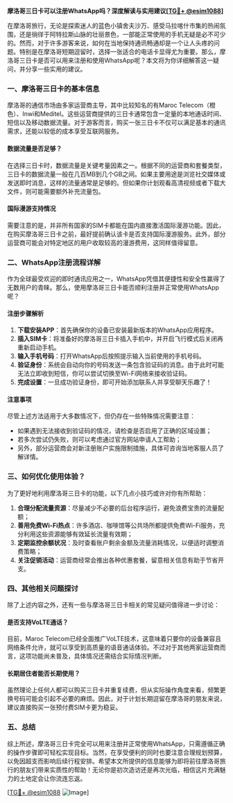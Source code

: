 **摩洛哥三日卡可以注册WhatsApp吗？深度解读与实用建议[[TG💪+ @esim1088](https://t.me/s/esim1088)]**

在摩洛哥旅行，无论是探索迷人的蓝色小镇舍夫沙万、感受马拉喀什市集的热闹氛围，还是徜徉于阿特拉斯山脉的壮丽景色，一部能正常使用的手机无疑是必不可少的。然而，对于许多游客来说，如何在当地保持通讯畅通却是一个让人头疼的问题。特别是在摩洛哥短期逗留时，选择一张适合的电话卡显得尤为重要。那么，摩洛哥三日卡是否可以用来注册和使用WhatsApp呢？本文将为你详细解答这一疑问，并分享一些实用的建议。

### 一、摩洛哥三日卡的基本信息

摩洛哥的通信市场由多家运营商主导，其中比较知名的有Maroc Telecom（橙色）、Inwi和Meditel。这些运营商提供的三日卡通常包含一定量的本地通话时间、短信以及移动数据流量。对于游客而言，购买一张三日卡不仅可以满足基本的通讯需求，还能以较低的成本享受互联网服务。

#### 数据流量是否足够？

在选择三日卡时，数据流量是关键考量因素之一。根据不同的运营商和套餐类型，三日卡的数据流量一般在几百MB到几个GB之间。如果主要用途是浏览社交媒体或发送即时消息，这样的流量通常是足够的。但如果你计划观看高清视频或者下载大文件，则可能需要额外补充流量包。

#### 国际漫游支持情况

需要注意的是，并非所有国家的SIM卡都能在国内直接激活国际漫游功能。因此，在购买摩洛哥三日卡之前，最好提前确认该卡是否支持国际漫游服务。此外，部分运营商可能会对特定地区的用户收取较高的漫游费用，这同样值得留意。

### 二、WhatsApp注册流程详解

作为全球最受欢迎的即时通讯应用之一，WhatsApp凭借其便捷性和安全性赢得了无数用户的青睐。那么，使用摩洛哥三日卡能否顺利注册并正常使用WhatsApp呢？

#### 注册步骤解析

1. **下载安装APP**：首先确保你的设备已安装最新版本的WhatsApp应用程序。
2. **插入SIM卡**：将准备好的摩洛哥三日卡插入手机中，并开启飞行模式后关闭再重新启动手机。
3. **输入手机号码**：打开WhatsApp后按照提示输入当前使用的手机号码。
4. **验证身份**：系统会自动向你的号码发送一条包含验证码的消息。由于此时可能无法立即收到短信，你可以尝试切换至Wi-Fi网络来接收验证码。
5. **完成设置**：一旦成功验证身份，即可开始添加联系人并享受聊天乐趣了！

#### 注意事项

尽管上述方法适用于大多数情况下，但仍存在一些特殊情况需要注意：
- 如果遇到无法接收到验证码的情况，请检查是否启用了正确的区域设置；
- 若多次尝试仍失败，则可以考虑通过官方网站申请人工帮助；
- 另外，部分运营商会对新注册账户实施限制措施，具体可咨询当地客服人员了解详情。

### 三、如何优化使用体验？

为了更好地利用摩洛哥三日卡的功能，以下几点小技巧或许对你有所帮助：

1. **合理分配流量资源**：尽量减少不必要的后台程序运行，避免浪费宝贵的流量配额；
2. **善用免费Wi-Fi热点**：许多酒店、咖啡馆等公共场所都提供免费Wi-Fi服务，充分利用这些资源能够有效延长流量有效期；
3. **定期监控余额状况**：及时查看账户剩余金额及流量消耗情况，以便适时调整消费策略；
4. **关注促销活动**：运营商经常会推出各种优惠套餐，留意相关信息有助于节省开支。

### 四、其他相关问题探讨

除了上述内容之外，还有一些与摩洛哥三日卡相关的常见疑问值得进一步讨论：

#### 是否支持VoLTE通话？

目前，Maroc Telecom已经全面推广VoLTE技术，这意味着只要你的设备兼容且网络条件允许，就可以享受到高质量的语音通话体验。不过对于其他两家运营商而言，这项功能尚未普及，具体情况还需结合实际情况判断。

#### 长期居住者能否长期使用？

虽然理论上任何人都可以购买三日卡并重复续费，但从实际操作角度来看，频繁更换号码可能会引起不必要的麻烦。因此，对于计划长期逗留在摩洛哥的朋友来说，建议直接购买一张预付费SIM卡更为稳妥。

### 五、总结

综上所述，摩洛哥三日卡完全可以用来注册并正常使用WhatsApp，只需遵循正确的操作步骤即可轻松实现目标。当然，在享受便利的同时也要注意合理规划预算，以免因超支而影响后续行程安排。希望本文所提供的信息能够为即将前往摩洛哥旅行的朋友们带来实质性的帮助！无论你是初次造访还是再次光临，相信这片充满魅力的土地定会让你流连忘返。

[[TG💪+ @esim1088](https://t.me/s/esim1088) ![Image](https://i.postimg.cc/4NQfJmqS/Snipaste-2025-05-13-00-14-12.png)]